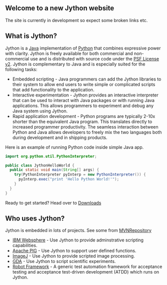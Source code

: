 ## Welcome to a new Jython website
The site is currently in development so expect some broken links etc.

## What is Jython?
Jython is a [Java](https://go.java/index.html) implementation of [Python](https://www.python.org/) that combines expressive power with clarity. Jython is freely available for both commercial and non-commercial use and is distributed with source code under the [PSF License v2](https://github.com/jythontools/jython/blob/master/LICENSE.txt). Jython is complementary to Java and is especially suited for the following tasks:

 * Embedded scripting - Java programmers can add the Jython libraries to their system to allow end users to write simple or complicated scripts that add functionality to the application.
 * Interactive experimentation - Jython provides an interactive interpreter that can be used to interact with Java packages or with running Java applications. This allows programmers to experiment and debug any Java system using Jython.
 * Rapid application development - Python programs are typically 2-10x shorter than the equivalent Java program. This translates directly to increased programmer productivity. The seamless interaction between Python and Java allows developers to freely mix the two languages both during development and in shipping products.

Here is an example of running Python code inside simple Java app.
```java
import org.python.util.PythonInterpreter;

public class JythonHelloWorld {
  public static void main(String[] args) {
    try(PythonInterpreter pyInterp = new PythonInterpreter()) {
      pyInterp.exec("print 'Hello Python World!'");
    }
  }
}
```
 Ready to get started? Head over to [Downloads](download)

## Who uses Jython?
Jython is embedded in lots of projects. See some from [MVNRepository](https://mvnrepository.com/artifact/org.python/jython-standalone/usages)

- [IBM Websphere](https://www.ibm.com/developerworks/websphere/library/techarticles/1004_gibson/1004_gibson.html) - Use Jython to provide adminstrative scripting capabilities. 
- [Apache PIG](https://pig.apache.org/) - Use Jython to support user defined functions. 
- [ImageJ](http://imagej.net) - Use Jython to provide scripted image processing.
- [GDA](http://www.opengda.org/) - Use Jython to script scientific experiments.
- [Robot Framework](http://robotframework.org/) - A generic test automation framework for acceptance testing and acceptance test-driven development (ATDD) which runs on Jython.